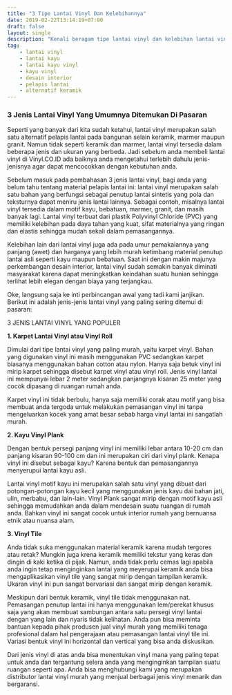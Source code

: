 ```yaml
---
title: "3 Tipe Lantai Vinyl Dan Kelebihannya"
date: 2019-02-22T13:14:19+07:00
draft: false
layout: single
description: "Kenali beragam tipe lantai vinyl dan kelebihan lantai vinyl agar anda semakin yakin dalam menentukan pilihan."
tag: 
    - lantai vinyl
    - lantai kayu
    - lantai kayu vinyl
    - kayu vinyl
    - desain interior
    - pelapis lantai
    - alternatif keramik
---
```


### 3 Jenis Lantai Vinyl Yang Umumnya Ditemukan Di Pasaran

Seperti yang banyak dari kita sudah ketahui, lantai vinyl merupakan salah satu alternatif  pelapis lantai pada bangunan selain keramik, marmer maupun granit. Namun tidak seperti keramik dan marmer, lantai vinyl tersedia dalam beberapa jenis dan ukuran yang berbeda. Jadi sebelum anda membeli lantai vinyl di Vinyl.CO.ID ada baiknya anda mengetahui terlebih dahulu jenis-jenisnya agar dapat mencocokkan dengan kebutuhan anda.

Sebelum masuk pada pembahasan 3 jenis lantai vinyl, bagi anda yang belum tahu tentang material pelapis lantai ini: lantai vinyl merupakan salah satu bahan yang berfungsi sebagai penutup lantai sintetis yang pola dan teksturnya dapat meniru jenis lantai lainnya. Sebagai contoh, misalnya lantai vinyl tersedia dalam motif kayu, bebatuan, marmer, granit, dan masih banyak lagi. Lantai vinyl terbuat dari plastik Polyvinyl Chloride (PVC) yang memiliki kelebihan pada daya tahan yang kuat, sifat materialnya yang ringan dan elastis sehingga mudah sekali dalam pemasangannya.

Kelebihan lain dari lantai vinyl juga ada pada umur pemakaiannya yang panjang (awet) dan harganya yang lebih murah ketimbang material penutup lantai asli seperti kayu maupun bebatuan. Saat ini dengan makin majunya perkembangan desain interior, lantai vinyl sudah semakin banyak diminati masyarakat karena dapat meningkatkan keindahan suatu hunian sehingga terlihat lebih elegan dengan biaya yang terjangkau.

Oke, langsung saja ke inti perbincangan awal yang tadi kami janjikan. Berikut ini adalah jenis-jenis lantai vinyl yang paling sering ditemui di pasaran:

3 JENIS LANTAI VINYL YANG POPULER

**1. Karpet Lantai Vinyl atau Vinyl Roll**

Dimulai dari tipe lantai vinyl yang paling murah, yaitu karpet vinyl. Bahan yang digunakan vinyl ini masih menggunakan PVC sedangkan karpet biasanya menggunakan bahan cotton atau nylon. Hanya saja betuk vinyl ini mirip karpet sehingga disebut karpet vinyl atau vinyl roll. Jenis vinyl lantai ini mempunyai lebar 2 meter sedangkan panjangnya kisaran 25 meter yang cocok dipasang di ruangan rumah anda.

Karpet vinyl ini tidak berbulu, hanya saja memiliki corak atau motif yang bisa membuat anda tergoda untuk melakukan pemasangan vinyl ini tanpa mengeluarkan kocek yang amat besar sebab harga vinyl lantai ini sangatlah murah.

**2. Kayu Vinyl Plank**

Dengan bentuk persegi panjang vinyl ini memiliki lebar antara 10-20 cm dan panjang kisaran 90-100 cm dan ini merupakan ciri dari vinyl plank. Kenapa vinyl ini disebut sebagai kayu? Karena bentuk dan pemasangannya menyerupui lantai kayu asli.

Lantai vinyl motif kayu ini merupakan salah satu vinyl yang dibuat dari potongan-potongan kayu kecil yang menggunakan jenis kayu dai bahan jati, ulin, merbabu, dan lain-lain. Vinyl Plank sangat mirip dengan motif kayu asli sehingga memudahkan anda dalam mendesain suatu ruangan di rumah anda. Bahkan vinyl ini sangat cocok untuk interior rumah yang bernuansa etnik atau nuansa alam.

**3. Vinyl Tile**

Anda tidak suka menggunakan material keramik karena mudah tergores atau retak? Mungkin juga krena keramik memiliki tekstur yang keras dan dingin di kaki ketika di pijak. Namun, anda tidak perlu cemas lagi apabila anda ingin tetap menginginkan lantai yang meyerupai keramik anda bisa mengaplikasikan vinyl tile yang sangat mirip dengan tampilan keramik. Ukaran vinyl ini pun sangat bervariasi dan sangat mirip dengan keramik.

Meskipun dari bentuk keramik, vinyl tile tidak menggunakan nat. Pemasangan penutup lantai ini hanya menggunakan lem/perekat khusus saja yang akan membuat sambungan antara satu persegi vinyl lantai dengan yang lain dan nyaris tidak kelihatan. Anda pun bisa meminta bantuan kepada pihak produsen jual vinyl murah yang memiliki tenaga profesional dalam hal pengerajaan atau pemasangan lantai vinyl tile ini. Variasi bentuk vinyl ini horizontal dan vertical yang bisa anda diskusikan.



Dari jenis vinyl di atas anda bisa menentukan vinyl mana yang paling tepat untuk anda dan tergantung selera anda yang menginginkan tampilan suatu ruangan seperti apa. Anda bisa menghubungi kami yang merupakan distributor lantai vinyl murah yang menjual berbagai jenis vinyl menarik dan bergaransi.
